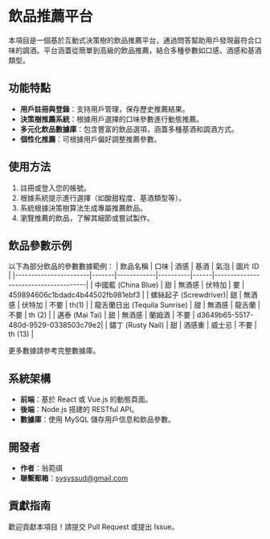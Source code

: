 # 飲品推薦平台

本項目是一個基於互動式決策樹的飲品推薦平台，通過問答幫助用戶發現最符合口味的調酒。平台涵蓋從簡單到高級的飲品推薦，結合多種參數如口感、酒感和基酒類型。

## 功能特點
- **用戶註冊與登錄**：支持用戶管理，保存歷史推薦結果。
- **決策樹推薦系統**：根據用戶選擇的口味參數進行動態推薦。
- **多元化飲品數據庫**：包含豐富的飲品選項，涵蓋多種基酒和調酒方式。
- **個性化推薦**：可根據用戶偏好調整推薦參數。

## 使用方法
1. 註冊或登入您的帳號。
2. 根據系統提示進行選擇（如酸甜程度、基酒類型等）。
3. 系統根據決策樹算法生成專屬推薦飲品。
4. 瀏覽推薦的飲品，了解其細節或嘗試製作。

## 飲品參數示例
以下為部分飲品的參數數據範例：
| 飲品名稱              | 口味  | 酒感       | 基酒     | 氣泡 | 圖片 ID                              |
|-----------------------|-------|------------|----------|------|--------------------------------------|
| 中國藍 (China Blue)   | 甜    | 無酒感     | 伏特加   | 要   | 459894606c1bdadc4b44502fb981ebf3     |
| 螺絲起子 (Screwdriver)| 甜    | 無酒感     | 伏特加   | 不要 | th(1)                               |
| 龍舌蘭日出 (Tequila Sunrise) | 甜    | 無酒感     | 龍舌蘭 | 不要 | th (2)                              |
| 邁泰 (Mai Tai)        | 甜    | 無酒感     | 蘭姆酒   | 不要 | d3649b65-5517-480d-9529-0338503c79e2|
| 鏽丁 (Rusty Nail)     | 甜    | 酒感重     | 威士忌   | 不要 | th (13)                             |

更多數據請參考完整數據庫。

## 系統架構
- **前端**：基於 React 或 Vue.js 的動態頁面。
- **後端**：Node.js 搭建的 RESTful API。
- **數據庫**：使用 MySQL 儲存用戶信息和飲品參數。

## 開發者
- **作者**：翁菀祺
- **聯繫郵箱**：sysyssud@gmail.com

## 貢獻指南
歡迎貢獻本項目！請提交 Pull Request 或提出 Issue。

